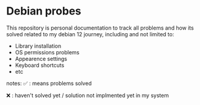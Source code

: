 # Debian probes
This repository is personal documentation to track all problems and how its solved related to my debian 12 journey, including and not limited to: 
- Library installation 
- OS permissions problems
- Appearence settings
- Keyboard shortcuts
- etc


notes: 
✅ : means problems solved 

❌ : haven't solved yet / solution not implmented yet in my system 
